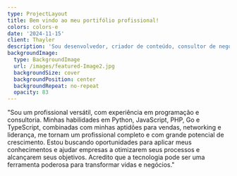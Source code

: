 ```yaml
---
type: ProjectLayout
title: Bem vindo ao meu portifólio profissional!
colors: colors-e
date: '2024-11-15'
client: Thayler
description: 'Sou desenvolvedor, criador de conteúdo, consultor de negócios e cristão.'
backgroundImage:
  type: BackgroundImage
  url: /images/featured-Image2.jpg
  backgroundSize: cover
  backgroundPosition: center
  backgroundRepeat: no-repeat
  opacity: 83
---
```

"Sou um profissional versátil, com experiência em programação e consultoria. Minhas habilidades em Python, JavaScript, PHP, Go e TypeScript, combinadas com minhas aptidões para vendas, networking e liderança, me tornam um profissional completo e com grande potencial de crescimento. Estou buscando oportunidades para aplicar meus conhecimentos e ajudar empresas a otimizarem seus processos e alcançarem seus objetivos. Acredito que a tecnologia pode ser uma ferramenta poderosa para transformar vidas e negócios."

###



